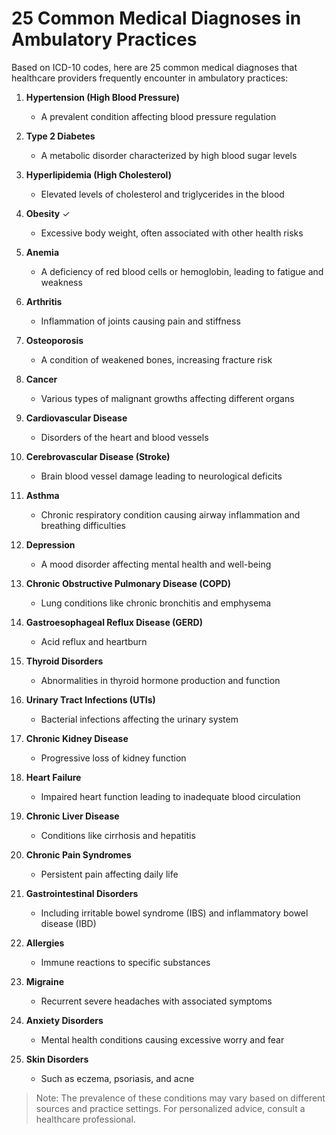 # 25 Common Medical Diagnoses in Ambulatory Practices

Based on ICD-10 codes, here are 25 common medical diagnoses that healthcare providers frequently encounter in ambulatory practices:

1. **Hypertension (High Blood Pressure)**
   - A prevalent condition affecting blood pressure regulation

2. **Type 2 Diabetes**
   - A metabolic disorder characterized by high blood sugar levels

3. **Hyperlipidemia (High Cholesterol)**
   - Elevated levels of cholesterol and triglycerides in the blood

4. **Obesity** ✓
   - Excessive body weight, often associated with other health risks

5. **Anemia**
   - A deficiency of red blood cells or hemoglobin, leading to fatigue and weakness

6. **Arthritis**
   - Inflammation of joints causing pain and stiffness

7. **Osteoporosis**
   - A condition of weakened bones, increasing fracture risk

8. **Cancer**
   - Various types of malignant growths affecting different organs

9. **Cardiovascular Disease**
   - Disorders of the heart and blood vessels

10. **Cerebrovascular Disease (Stroke)**
    - Brain blood vessel damage leading to neurological deficits

11. **Asthma**
    - Chronic respiratory condition causing airway inflammation and breathing difficulties

12. **Depression**
    - A mood disorder affecting mental health and well-being

13. **Chronic Obstructive Pulmonary Disease (COPD)**
    - Lung conditions like chronic bronchitis and emphysema

14. **Gastroesophageal Reflux Disease (GERD)**
    - Acid reflux and heartburn

15. **Thyroid Disorders**
    - Abnormalities in thyroid hormone production and function

16. **Urinary Tract Infections (UTIs)**
    - Bacterial infections affecting the urinary system

17. **Chronic Kidney Disease**
    - Progressive loss of kidney function

18. **Heart Failure**
    - Impaired heart function leading to inadequate blood circulation

19. **Chronic Liver Disease**
    - Conditions like cirrhosis and hepatitis

20. **Chronic Pain Syndromes**
    - Persistent pain affecting daily life

21. **Gastrointestinal Disorders**
    - Including irritable bowel syndrome (IBS) and inflammatory bowel disease (IBD)

22. **Allergies**
    - Immune reactions to specific substances

23. **Migraine**
    - Recurrent severe headaches with associated symptoms

24. **Anxiety Disorders**
    - Mental health conditions causing excessive worry and fear

25. **Skin Disorders**
    - Such as eczema, psoriasis, and acne

> Note: The prevalence of these conditions may vary based on different sources and practice settings. For personalized advice, consult a healthcare professional.